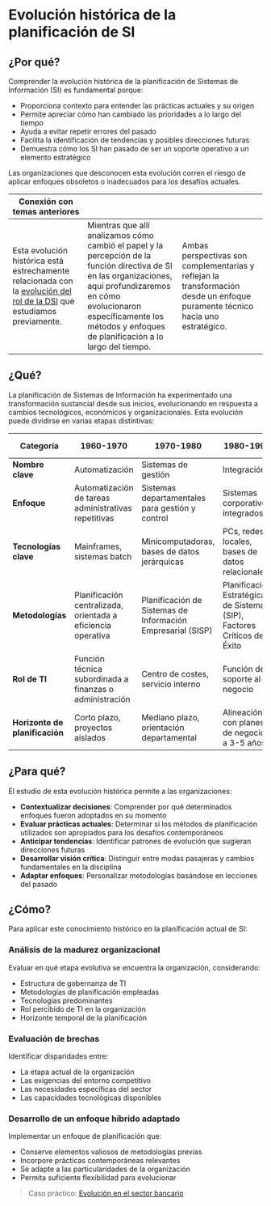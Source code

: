 # Evolución histórica de la planificación de SI

## ¿Por qué?

Comprender la evolución histórica de la planificación de Sistemas de Información (SI) es fundamental porque:

- Proporciona contexto para entender las prácticas actuales y su origen
- Permite apreciar cómo han cambiado las prioridades a lo largo del tiempo
- Ayuda a evitar repetir errores del pasado
- Facilita la identificación de tendencias y posibles direcciones futuras
- Demuestra cómo los SI han pasado de ser un soporte operativo a un elemento estratégico

Las organizaciones que desconocen esta evolución corren el riesgo de aplicar enfoques obsoletos o inadecuados para los desafíos actuales.

|Conexión con temas anteriores|||
|-|-|-|
|Esta evolución histórica está estrechamente relacionada con la [evolución del rol de la DSI](/temario/02-funcionesDSI/evolucion.md) que estudiamos previamente.|Mientras que allí analizamos cómo cambió el papel y la percepción de la función directiva de SI en las organizaciones, aquí profundizaremos en cómo evolucionaron específicamente los métodos y enfoques de planificación a lo largo del tiempo.|Ambas perspectivas son complementarias y reflejan la transformación desde un enfoque puramente técnico hacia uno estratégico.

## ¿Qué?

La planificación de Sistemas de Información ha experimentado una transformación sustancial desde sus inicios, evolucionando en respuesta a cambios tecnológicos, económicos y organizacionales. Esta evolución puede dividirse en varias etapas distintivas:

|Categoría|1960-1970|1970-1980|1980-1990|1990-2000|2000-2010|2010-presente|
|-|-|-|-|-|-|-|
|**Nombre clave**|Automatización|Sistemas de gestión|Integración|Reingeniería|Internet & e-business|Transformación digital
|**Enfoque**|Automatización de tareas administrativas repetitivas|Sistemas departamentales para gestión y control|Sistemas corporativos integrados|Rediseño de procesos de negocio|Comercio electrónico, presencia web, desmaterialización|Reinvención de modelos de negocio, omnicanalidad|
|**Tecnologías clave**|Mainframes, sistemas batch|Minicomputadoras, bases de datos jerárquicas|PCs, redes locales, bases de datos relacionales|Cliente-servidor, ERP, internet temprana|Web, comercio electrónico, CRM, externalización|Cloud, móvil, big data, IA, IoT, blockchain|
|**Metodologías**|Planificación centralizada, orientada a eficiencia operativa|Planificación de Sistemas de Información Empresarial (SISP)|Planificación Estratégica de Sistemas (SIP), Factores Críticos de Éxito|Reingeniería de Procesos (BPR), Arquitectura Empresarial|Arquitectura orientada a servicios, gestión de portafolio de TI|Bimodal IT, DevOps, marcos ágiles a escala|
|**Rol de TI**|Función técnica subordinada a finanzas o administración|Centro de costes, servicio interno|Función de soporte al negocio|Habilitador de cambio organizacional|Generador de ingresos, ventaja competitiva|Núcleo estratégico del negocio|
|**Horizonte de planificación**|Corto plazo, proyectos aislados|Mediano plazo, orientación departamental|Alineación con planes de negocio a 3-5 años|Transformación estructural|Dual (operativo y estratégico)|Continuo, adaptativo|

## ¿Para qué?

El estudio de esta evolución histórica permite a las organizaciones:

- **Contextualizar decisiones**: Comprender por qué determinados enfoques fueron adoptados en su momento
- **Evaluar prácticas actuales**: Determinar si los métodos de planificación utilizados son apropiados para los desafíos contemporáneos
- **Anticipar tendencias**: Identificar patrones de evolución que sugieran direcciones futuras
- **Desarrollar visión crítica**: Distinguir entre modas pasajeras y cambios fundamentales en la disciplina
- **Adaptar enfoques**: Personalizar metodologías basándose en lecciones del pasado

## ¿Cómo?

Para aplicar este conocimiento histórico en la planificación actual de SI:

### Análisis de la madurez organizacional

Evaluar en qué etapa evolutiva se encuentra la organización, considerando:

- Estructura de gobernanza de TI
- Metodologías de planificación empleadas
- Tecnologías predominantes
- Rol percibido de TI en la organización
- Horizonte temporal de la planificación

### Evaluación de brechas

Identificar disparidades entre:

- La etapa actual de la organización
- Las exigencias del entorno competitivo
- Las necesidades específicas del sector
- Las capacidades tecnológicas disponibles

### Desarrollo de un enfoque híbrido adaptado

Implementar un enfoque de planificación que:

- Conserve elementos valiosos de metodologías previas
- Incorpore prácticas contemporáneas relevantes
- Se adapte a las particularidades de la organización
- Permita suficiente flexibilidad para evolucionar

> Caso práctico: [Evolución en el sector bancario](casoEvolucion.md)
